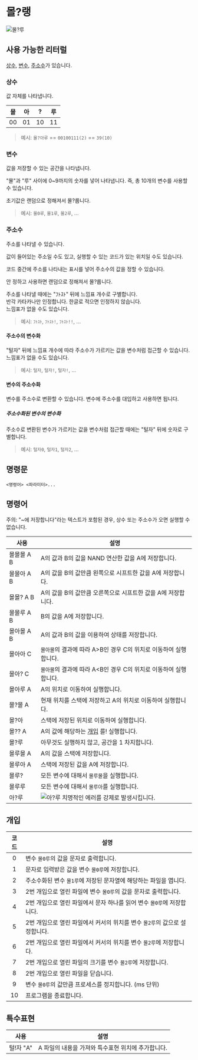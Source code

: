 # 몰?랭

![몰?루](https://ac2.namu.la/20210218/fee9a87d7583362b801ca2415dcfbff6b7d54e6e896cd45d2aced00610bd4fce.png)

## 사용 가능한 리터럴

[상수](#상수), [변수](#변수), [주소수](#주소수)가 있습니다.

### 상수

값 자체를 나타냅니다.

|몰|아|?|루|
|-|-|-|-|
|00|01|10|11|

> 예시: `몰?아루` == `00100111(2)` == `39(10)`

### 변수

값을 저장할 수 있는 공간을 나타냅니다.

"몰"과 "루" 사이에 0~9까지의 숫자를 넣어 나타냅니다.
즉, 총 10개의 변수를 사용할 수 있습니다.

초기값은 랜덤으로 정해져서 몰?룹니다.

> 예시: `몰0루`, `몰1루`, `몰2루`, ...

### 주소수

주소를 나타낼 수 있습니다.

값이 들어있는 주소일 수도 있고, 실행할 수 있는 코드가 있는 위치일 수도 있습니다.

코드 중간에 주소를 나타내는 표시를 넣어 주소수의 값을 정할 수 있습니다.

안 정하고 사용하면 랜덤으로 정해져서 몰?룹니다.

주소를 나타낼 때에는 "ﾌﾄｽﾄ" 뒤에 느낌표 개수로 구별합니다.  
반각 카타카나만 인정합니다. 한글로 적으면 인정하지 않습니다.  
느낌표가 없을 수도 있습니다.

> 예시: `ﾌﾄｽﾄ`, `ﾌﾄｽﾄ!`, `ﾌﾄｽﾄ!!`, ...

#### 주소수의 변수화

"털자" 뒤에 느낌표 개수에 따라 주소수가 가르키는 값을 변수처럼 접근할 수 있습니다.  
느낌표가 없을 수도 있습니다.

> 예시: `털자`, `털자!`, `털자!`, ...

#### 변수의 주소수화

변수를 주소수로 변환할 수 있습니다.
변수에 주소수를 대입하고 사용하면 됩니다.

##### 주소수화된 변수의 변수화

주소수로 변환된 변수가 가르키는 값을 변수처럼 접근할 때에는 "털자" 뒤에 숫자로 구별합니다.

> 예시: `털자0`, `털자1`, `털자2`, ...

## 명령문

```mollang
<명령어> <파라미터>...
```

## 명령어

주의: "~에 저장합니다"라는 텍스트가 포함된 경우, 상수 또는 주소수가 오면 실행할 수 없습니다.

|사용|설명|
|-|-|
|몰몰몰 A B|A의 값과 B의 값을 NAND 연산한 값을 A에 저장합니다.|
|몰몰아 A B|A의 값을 B의 값만큼 왼쪽으로 시프트한 값을 A에 저장합니다.|
|몰몰? A B|A의 값을 B의 값만큼 오른쪽으로 시프트한 값을 A에 저장합니다.|
|몰몰루 A B|B의 값을 A에 저장합니다.|
|몰아몰 A B|A의 값과 B의 값을 이용하여 상태를 저장합니다.|
|몰아아 C|`몰아몰`의 결과에 따라 A&gt;B인 경우 C의 위치로 이동하여 실행합니다.|
|몰아? C|`몰아몰`의 결과에 따라 A&lt;B인 경우 C의 위치로 이동하여 실행합니다.|
|몰아루 A|A의 위치로 이동하여 실행합니다.|
|몰?몰 A|현재 위치를 스택에 저장하고 A의 위치로 이동하여 실행합니다.|
|몰?아|스택에 저장된 위치로 이동하여 실행합니다.|
|몰?? A|A의 값에 해당하는 [개입](#개입) 를! 실행합니다.|
|몰?루|아무것도 실행하지 않고, 공간을 1 차지합니다.|
|몰루몰 A|A의 값을 스택에 저장합니다.|
|몰루아 A|스택에 저장된 값을 A에 저장합니다.|
|몰루?|모든 변수에 대해서 `몰루몰`을 실행합니다.|
|몰루루|모든 변수에 대해서 `몰루아`를 실행합니다.|
|아?루|![아?루](https://ac.namu.la/20211108s1/081c232f048c3d9a458f56584df508baa4291e8975c157016255d81ffa129449.png) 치명적인 에러를 강제로 발생시킵니다.|

## 개입

|코드|설명|
|:-:|-|
|0|변수 `몰0루`의 값을 문자로 출력합니다.|
|1|문자로 입력받은 값을 변수 `몰0루`에 저장합니다.|
|2|주소수화된 변수 `몰1루`에 저장된 문자열에 해당하는 파일을 엽니다.|
|3|2번 개입으로 열린 파일에 변수 `몰0루`의 값을 문자로 출력합니다.|
|4|2번 개입으로 열린 파일에서 문자 하나를 읽어 변수 `몰0루`에 저장합니다.|
|5|2번 개입으로 열린 파일에서 커서의 위치를 변수 `몰2루`의 값으로 설정합니다.|
|6|2번 개입으로 열린 파일에서 커서의 위치를 변수 `몰2루`에 저장합니다.|
|7|2번 개입으로 열린 파일의 크기를 변수 `몰2루`에 저장합니다.|
|8|2번 개입으로 열린 파일을 닫습니다.|
|9|변수 `몰0루`의 값만큼 프로세스를 정지합니다. (ms 단위)|
|10|프로그램을 종료합니다.|

## 특수표현

|사용|설명|
|-|-|
|털!자 "A"|A 파일의 내용을 가져와 특수표현 위치에 추가합니다.|
